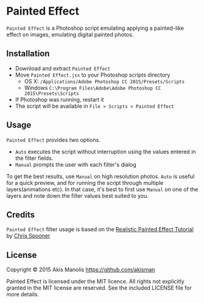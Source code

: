 # Painted Effect

`Painted Effect` is a Photoshop script emulating applying a painted-like effect on images, emulating digital painted photos.

## Installation

* Download and extract `Painted Effect`
* Move `Painted Effect.jsx` to your Photoshop scripts directory
    * OS X: `/Applications/Adobe Photoshop CC 2015/Presets/Scripts`
	* Windows `C:\Program Files\Adobe\Adobe Photoshop CC 2015\Presets\Scripts`
* If Photoshop was running, restart it
* The script will be available in `File > Scripts > Painted Effect`

## Usage

`Painted Effect` provides two options.
* `Auto` executes the script without interruption using the values entered in the filter fields.
* `Manual` prompts the user with each filter's dialog

To get the best results, use `Manual` on high resolution photos. `Auto` is useful for a quick preview, and for running the script through multiple layers(animations etc). In that case, it's best to first use `Manual` on one of the layers and note down the filter values best suited to you.

## Credits

`Painted Effect` filter usage is based on the [Realistic Painted Effect Tutorial](http://blog.spoongraphics.co.uk/tutorials/how-to-create-a-realistic-painted-effect-in-photoshop) by [Chris Spooner](http://blog.spoongraphics.co.uk/)

## License
Copyright © 2015 Akis Manolis https://github.com/akisman

Painted Effect is licensed under the MIT licence. All rights not explicitly granted in the MIT license are reserved. See the included LICENSE file for more details.